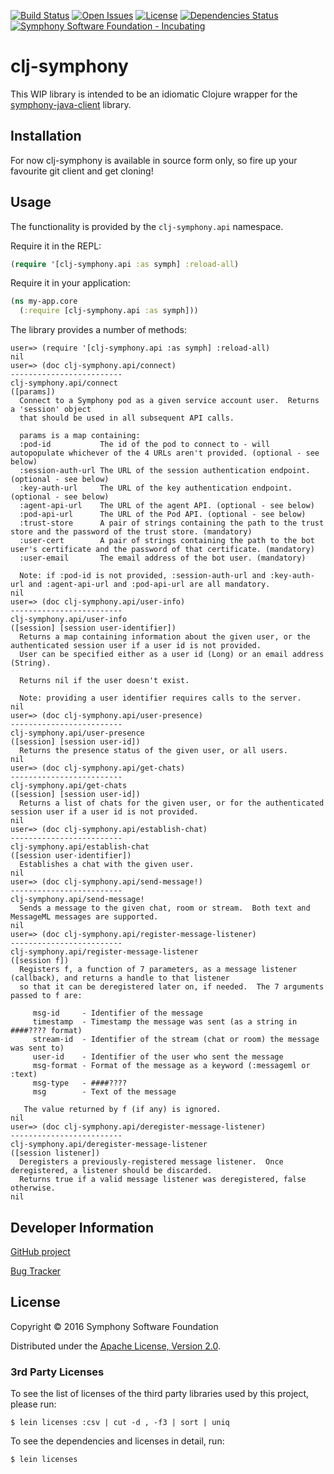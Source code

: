[![Build Status](https://travis-ci.org/symphonyoss/clj-symphony.svg?branch=master)](https://travis-ci.org/symphonyoss/clj-symphony)
[![Open Issues](https://img.shields.io/github/issues/symphonyoss/clj-symphony.svg)](https://github.com/symphonyoss/clj-symphony/issues)
[![License](https://img.shields.io/github/license/symphonyoss/clj-symphony.svg)](https://github.com/symphonyoss/clj-symphony/blob/master/LICENSE)
[![Dependencies Status](http://jarkeeper.com/symphonyoss/clj-symphony/status.svg)](http://jarkeeper.com/symphonyoss/clj-symphony)
[![Symphony Software Foundation - Incubating](https://cdn.rawgit.com/symphonyoss/contrib-toolbox/master/images/ssf-badge-incubating.svg)](https://symphonyoss.atlassian.net/wiki/display/FM/Project+lifecycle)

# clj-symphony

This WIP library is intended to be an idiomatic Clojure wrapper for the [symphony-java-client](https://github.com/symphonyoss/symphony-java-client) library.

## Installation

For now clj-symphony is available in source form only, so fire up your favourite git client and get cloning!

## Usage

The functionality is provided by the `clj-symphony.api` namespace.

Require it in the REPL:

```clojure
(require '[clj-symphony.api :as symph] :reload-all)
```

Require it in your application:

```clojure
(ns my-app.core
  (:require [clj-symphony.api :as symph]))
```

The library provides a number of methods:

```
user=> (require '[clj-symphony.api :as symph] :reload-all)
nil
user=> (doc clj-symphony.api/connect)
-------------------------
clj-symphony.api/connect
([params])
  Connect to a Symphony pod as a given service account user.  Returns a 'session' object
  that should be used in all subsequent API calls.

  params is a map containing:
  :pod-id           The id of the pod to connect to - will autopopulate whichever of the 4 URLs aren't provided. (optional - see below)
  :session-auth-url The URL of the session authentication endpoint. (optional - see below)
  :key-auth-url     The URL of the key authentication endpoint. (optional - see below)
  :agent-api-url    The URL of the agent API. (optional - see below)
  :pod-api-url      The URL of the Pod API. (optional - see below)
  :trust-store      A pair of strings containing the path to the trust store and the password of the trust store. (mandatory)
  :user-cert        A pair of strings containing the path to the bot user's certificate and the password of that certificate. (mandatory)
  :user-email       The email address of the bot user. (mandatory)

  Note: if :pod-id is not provided, :session-auth-url and :key-auth-url and :agent-api-url and :pod-api-url are all mandatory.
nil
user=> (doc clj-symphony.api/user-info)
-------------------------
clj-symphony.api/user-info
([session] [session user-identifier])
  Returns a map containing information about the given user, or the authenticated session user if a user id is not provided.
  User can be specified either as a user id (Long) or an email address (String).

  Returns nil if the user doesn't exist.

  Note: providing a user identifier requires calls to the server.
nil
user=> (doc clj-symphony.api/user-presence)
-------------------------
clj-symphony.api/user-presence
([session] [session user-id])
  Returns the presence status of the given user, or all users.
nil
user=> (doc clj-symphony.api/get-chats)
-------------------------
clj-symphony.api/get-chats
([session] [session user-id])
  Returns a list of chats for the given user, or for the authenticated session user if a user id is not provided.
nil
user=> (doc clj-symphony.api/establish-chat)
-------------------------
clj-symphony.api/establish-chat
([session user-identifier])
  Establishes a chat with the given user.
nil
user=> (doc clj-symphony.api/send-message!)
-------------------------
clj-symphony.api/send-message!
  Sends a message to the given chat, room or stream.  Both text and MessageML messages are supported.
nil
user=> (doc clj-symphony.api/register-message-listener)
-------------------------
clj-symphony.api/register-message-listener
([session f])
  Registers f, a function of 7 parameters, as a message listener (callback), and returns a handle to that listener
  so that it can be deregistered later on, if needed.  The 7 arguments passed to f are:

     msg-id     - Identifier of the message
     timestamp  - Timestamp the message was sent (as a string in ####???? format)
     stream-id  - Identifier of the stream (chat or room) the message was sent to)
     user-id    - Identifier of the user who sent the message
     msg-format - Format of the message as a keyword (:messageml or :text)
     msg-type   - ####????
     msg        - Text of the message

   The value returned by f (if any) is ignored.
nil
user=> (doc clj-symphony.api/deregister-message-listener)
-------------------------
clj-symphony.api/deregister-message-listener
([session listener])
  Deregisters a previously-registered message listener.  Once deregistered, a listener should be discarded.
  Returns true if a valid message listener was deregistered, false otherwise.
nil
```

## Developer Information

[GitHub project](https://github.com/symphonyoss/clj-symphony)

[Bug Tracker](https://github.com/symphonyoss/clj-symphony/issues)

## License

Copyright © 2016 Symphony Software Foundation

Distributed under the [Apache License, Version 2.0](http://www.apache.org/licenses/LICENSE-2.0).

### 3rd Party Licenses

To see the list of licenses of the third party libraries used by this project, please run:

```shell
$ lein licenses :csv | cut -d , -f3 | sort | uniq
```

To see the dependencies and licenses in detail, run:

```shell
$ lein licenses
```
